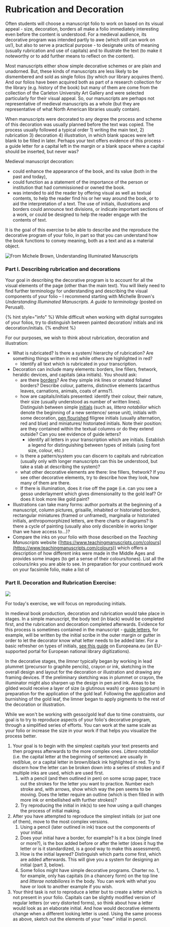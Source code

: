 # Rubrication and Decoration

Often students will choose a manuscript folio to work on based on its visual appeal - size, decoration, borders all make a folio immediately interesting even before the content is understood. For a medieval audience, its decorative program was intended partly to awe (which still can work on us!), but also to serve a practical purpose - to designate units of meaning (usually rubrication and use of capitals) and to illustrate the text (to make it noteworthy or to add further means to reflect on the content).&#x20;

Most manuscripts either show simple decorative schemes or are plain and unadorned. But, these kinds of manuscripts are less likely to be dismembered and sold as single folios (by which our library acquires them). And our folios have been acquired both as part of a research collection for the library (e.g. history of the book) but many of them are come from the collection of the Carleton University Art Gallery and were selected particularly for their visual appeal. So, our manuscripts are perhaps not representative of medieval manuscripts as a whole (but they are representative of what North American libraries usually contain).&#x20;

When manuscripts were decorated to any degree the process and scheme of this decoration was usually planned before the text was copied. The process usually followed a typical order 1) writing the main text, 2) rubrication 3) decoration 4) illustration, in which blank spaces were left blank to be filled in later. Perhaps your text offers evidence of this process - a guide letter for a capital left in the margin or a blank space where a capital should be inserted, but never was?

Medieval manuscript decoration: &#x20;

* could enhance the appearance of the book, and its value (both in the past and today),&#x20;
* could  function as a statement of the importance of the person or institution that had commissioned or owned the book.&#x20;
* was intended to aid the reader by offering visual as well as textual contents, to help the reader find his or her way around the book, or to aid the interpretation of a text. The use of initials, illustrations and borders could announce text divisions, or indicate important sections of a work, or could be designed to help the reader engage with the contents of text.

It is the goal of this exercise to be able to describe and the reproduce the decorative program of your folio, in part so that you can understand how the book functions to convey meaning, both as a text and as a material object.&#x20;

<img src="../../.gitbook/assets/Elements of Illumination.jpg" alt="From Michele Brown, Understanding Illuminated Manuscripts" data-size="original">

### Part I. Describing rubrication and decorations

Your goal in describing the decorative program is to account for all the visual elements of the page (other than the main text). You will likely need to find further terminology for understanding and describing the visual components of your folio – I recommend starting with Michelle Brown's _Understanding Illuminated Manuscripts. A guide to terminology_ (posted on Perusall).&#x20;

{% hint style="info" %}
While difficult when working with digital surrogates of your folios, try to distinguish between painted decoration/ initials and ink decoration/initials.&#x20;
{% endhint %}

For our purposes, we wish to think about rubrication, decoration and illustration:

* What is rubricated? Is there a system/ hierarchy of rubrication? Are something things written in red while others are highlighted in red?&#x20;
  * Identify all text which is rubricated in your transcription.&#x20;
* Decoration can include many elements: borders, line fillers, fretwork, heraldic devices, and capitals (aka initials). You should ask:
  * are there [borders](https://www.bl.uk/catalogues/illuminatedmanuscripts/GlossB.asp#BORDER)? Are they simple ink lines or ornated foliated borders? Describe colour, patterns, distinctive elements (acanthus leaves, carnations, animals, coats of arms?).
  * how are capitals/initials presented: identify their colour, their nature, their size (usually understood as number of written lines). Distinguish between simple [initials](https://www.bl.uk/catalogues/illuminatedmanuscripts/GlossI.asp#INITIAL) (such as, _littera notabilior_ which denote the beginning of a new sentence/ sense unit), initials with some decoration, [pen flourished](https://www.bl.uk/catalogues/illuminatedmanuscripts/GlossP.asp#PEN-FLOURISHEDINITIAL) filigree initials (usually alternation, red and blue) and miniatures/ historiated initials. Note their position: are they contained within the textual columns or do they extend outside? Can you see evidence of guide letters?
    * identify all letters in your transcription which are initials. Establish a legend for distinguishing between types of initials (using font size, colour, etc.)
  * &#x20;Is there a pattern/system you can discern to capitals and rubrication (usually only with longer manuscripts can this be understood, but take a stab at describing the system)?&#x20;
  * what other decorative elements are there: line fillers, fretwork? If you see other decorative elements, try to describe how they look, how many of them are there.&#x20;
  * If there is illumination, does it rise off the page (i.e. can you see a gesso underlayment which gives dimensionality to the gold leaf? Or does it look more like gold paint?
* Illustrations can take many forms: author portraits at the beginning of a manuscript, column pictures, grisaille, inhabited or historiated borders, rectangular miniatures (framed or unframed), marginalia or historiated initials, anthropomorphized letters, are there charts or diagrams? Is there a cycle of painting (usually also only discenible in works longer than we have access to...)?
* Compare the inks on your folio with those described on the _Teaching Manuscripts_ website ([https://www.teachingmanuscripts.com/colours](https://www.teachingmanuscripts.com/colours)) which offers a description of how different inks were made in the Middle Ages and provides some images (to get a sense of their colours/tones). List all the colours/inks you are able to see. In preparation for your continued work on your facsimile folio, make a list of&#x20;

### Part II. Decoration and Rubrication Exercise:

![](../../.gitbook/assets/InitialTileCollections.jpg)

For today's exercise, we will focus on reproducing initials.&#x20;

In medieval book production, decoration and rubrication would take place in stages. In a simple manuscript, the body text (in black) would be completed first, and the rubrication and decoration completed afterwards. Evidence for this process is sometimes contained in the manuscript - [guide letters](https://www.bl.uk/catalogues/illuminatedmanuscripts/GlossG.asp), for example, will be written by the initial scribe in the outer margin or gutter in order to let the decorator know what letter needs to be added later. For a basic refresher on types of initials, [see this guide](https://www.europeana.eu/en/blog/lighting-the-way-how-illuminated-initials-guided-medieval-readers-through-books) on Europeana.eu (an EU-supported portal for European national library digitizations).

In the decorative stages, the _limner_ typically began by working in lead plummet (precursor to graphite pencils), crayon or ink, sketching in the overall design and layout for the decoration or illustration and drawing any framing devices. If the preliminary sketching was in plummet or crayon, the illuminator might also sharpen up the design in pen and ink. Areas to be gilded would receive a layer of size (a glutinous wash) or gesso (gypsum) in preparation for the application of the gold leaf. Following the application and burnishing of the gold leaf, the limner began to apply pigments to the rest of the decoration or illustration.&#x20;

While we won't be working with gesso/gold leaf due to time constraints, our goal is to try to reproduce aspects of your folio's decorative program, through a simplified series of efforts. You can work at the same scale as your folio or increase the size in your work if that helps you visualize the process better.&#x20;

1. Your goal is to begin with the simplest capitals your text presents and then progress afterwards to the more complex ones. _Littera notabilior_ (i.e. the capital letter at the beginning of sentence) are usually in red/blue, or a capital letter in brown/black ink highlighted in red. Try to discern how the letter can be broken down into a series of strokes and if multiple inks are used, which are used first.&#x20;
   1. with a pencil (and then outlined in pen) on some scrap paper, trace out the strokes for the letter you want to practice. Number each stroke and, with arrows, show which way the pen seems to be moving. Does the letter require an outline (which is then filled in with more ink or embellished with further strokes)?
   2. Try reproducing the initial in ink(s) to see how using a quill changes the process of initial making.
2. After you have attempted to reproduce the simplest initials (or just one of them), move to the most complex versions.&#x20;
   1. Using a pencil (later outlined in ink) trace out the components of your initial.&#x20;
   2. Does your initial have a border, for example? Is it a box (single lined or more?), is the box added before or after the letter (does it hug the letter or is it standardized, is a good way to make this assessment).&#x20;
   3. How is the initial layered? Distinguish which parts come first, which are added afterwards. This will give you a system for designing an initial (part 3, below).&#x20;
   4. Some folios might have simple decorative programs. Charter no. 1, for example, only has capitals (in a chancery form) on the top line and _litterae notabiliores_ in the body. You can work with what you have or look to another example if you wish.&#x20;
3. Your third task is not to reproduce a letter but to create a letter which is not present in your folio. Capitals can be slightly modified version of regular letters (or very distorted forms), so think about how a letter would look as an elaborate initial. And how would decorative elements change when a different looking letter is used. Using the same process as above, sketch out the elements of your "new" initial in pencil.&#x20;


